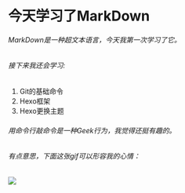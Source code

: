 # 今天学习了MarkDown
###### MarkDown是一种超文本语言，今天我第一次学习了它。
###### 接下来我还会学习:
1. Git的基础命令
1. Hexo框架
1. Hexo更换主题
###### 用命令行敲命令是一种Geek行为，我觉得还挺有趣的。
###### 有点意思，下面这张gif可以形容我的心情：
![](https://qgt-style.oss-cn-hangzhou.aliyuncs.com/newcoursep4/g1/g1-2-2/tenor.gif)

